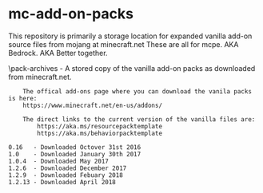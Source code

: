 # mc-add-on-packs

This repository is primarily a storage location for expanded vanilla add-on source files from mojang at minecraft.net
These are all for mcpe. AKA Bedrock. AKA Better together.


\pack-archives - A stored copy of the vanilla add-on packs as downloaded from minecraft.net.
		
		The offical add-ons page where you can download the vanila packs is here:
		https://www.minecraft.net/en-us/addons/
		
		The direct links to the current version of the vanilla files are: 
     		https://aka.ms/resourcepacktemplate
     		https://aka.ms/behaviorpacktemplate

    0.16   - Downloaded Octover 31st 2016
	1.0    - Downloaded January 30th 2017
	1.0.4  - Downloaded May 2017
	1.2.6  - Downloaded December 2017
	1.2.9  - Downloaded Febuary 2018 
	1.2.13 - Downloaded April 2018
